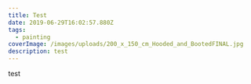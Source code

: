 ```yaml
---
title: Test
date: 2019-06-29T16:02:57.880Z
tags:
  - painting
coverImage: /images/uploads/200_x_150_cm_Hooded_and_BootedFINAL.jpg
description: test
---
```

test
